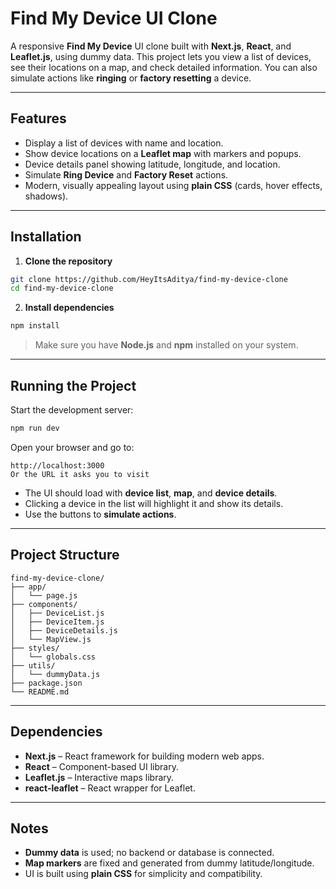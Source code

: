 # Find My Device UI Clone

A responsive **Find My Device** UI clone built with **Next.js**, **React**, and **Leaflet.js**, using dummy data. This project lets you view a list of devices, see their locations on a map, and check detailed information. You can also simulate actions like **ringing** or **factory resetting** a device.

---

## Features

- Display a list of devices with name and location.
- Show device locations on a **Leaflet map** with markers and popups.
- Device details panel showing latitude, longitude, and location.
- Simulate **Ring Device** and **Factory Reset** actions.
- Modern, visually appealing layout using **plain CSS** (cards, hover effects, shadows).

---

## Installation

1. **Clone the repository**

```bash
git clone https://github.com/HeyItsAditya/find-my-device-clone
cd find-my-device-clone
```

2. **Install dependencies**

```bash
npm install
```

> Make sure you have **Node.js** and **npm** installed on your system.

---

## Running the Project

Start the development server:

```bash
npm run dev
```

Open your browser and go to:

```
http://localhost:3000
Or the URL it asks you to visit
```

- The UI should load with **device list**, **map**, and **device details**.
- Clicking a device in the list will highlight it and show its details.
- Use the buttons to **simulate actions**.

---

## Project Structure

```
find-my-device-clone/
├── app/
│   └── page.js
├── components/
│   ├── DeviceList.js
│   ├── DeviceItem.js
│   ├── DeviceDetails.js
│   └── MapView.js
├── styles/
│   └── globals.css
├── utils/
│   └── dummyData.js
├── package.json
└── README.md
```

---

## Dependencies

- **Next.js** – React framework for building modern web apps.
- **React** – Component-based UI library.
- **Leaflet.js** – Interactive maps library.
- **react-leaflet** – React wrapper for Leaflet.

---

## Notes

- **Dummy data** is used; no backend or database is connected.
- **Map markers** are fixed and generated from dummy latitude/longitude.
- UI is built using **plain CSS** for simplicity and compatibility.

